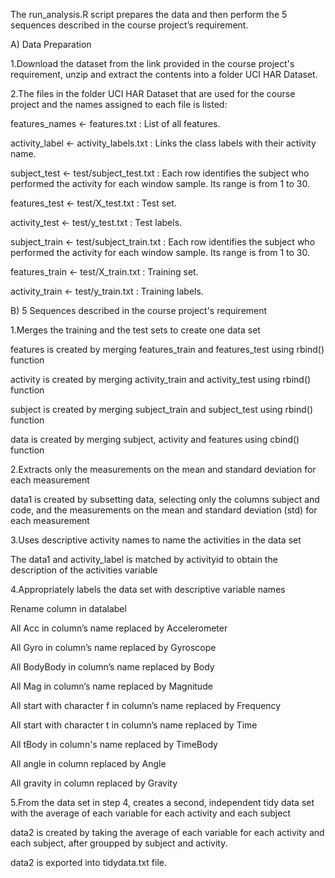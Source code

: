 The run_analysis.R script prepares the data and then perform the 5 sequences described in the course project’s requirement.

A) Data Preparation

1.Download the dataset from the link provided in the course project's requirement, unzip and extract the contents into a folder UCI HAR Dataset.

2.The files in the folder UCI HAR Dataset that are used for the course project and the names assigned to each file is listed:

features_names <- features.txt          : List of all features.

activity_label <- activity_labels.txt   : Links the class labels with their activity name.

subject_test   <- test/subject_test.txt : Each row identifies the subject who performed the activity for each window sample. Its range is from 1 to 30. 

features_test  <- test/X_test.txt       : Test set.

activity_test  <- test/y_test.txt       : Test labels.

subject_train  <- test/subject_train.txt : Each row identifies the subject who performed the activity for each window sample. Its range is from 1 to 30. 

features_train <- test/X_train.txt       : Training set.

activity_train <- test/y_train.txt       : Training labels.


B) 5 Sequences described in the course project's requirement

1.Merges the training and the test sets to create one data set 

features is created by merging features_train and features_test using rbind() function

activity is created by merging activity_train and activity_test using rbind() function

subject is created by merging subject_train and subject_test using rbind() function

data is created by merging subject, activity and features using cbind() function

2.Extracts only the measurements on the mean and standard deviation for each measurement 

data1 is created by subsetting data, selecting only the columns subject and code, and the measurements on the mean and standard deviation (std) for each measurement

3.Uses descriptive activity names to name the activities in the data set 

The data1 and activity_label is matched by activityid to obtain the description of the activities variable

4.Appropriately labels the data set with descriptive variable names 

Rename column in datalabel

All Acc in column’s name replaced by Accelerometer

All Gyro in column’s name replaced by Gyroscope

All BodyBody in column’s name replaced by Body

All Mag in column’s name replaced by Magnitude

All start with character f in column’s name replaced by Frequency

All start with character t in column’s name replaced by Time

All tBody in column's name replaced by TimeBody

All angle in column replaced by Angle

All gravity in column replaced by Gravity

5.From the data set in step 4, creates a second, independent tidy data set with the average of each variable for each activity and each subject 

data2 is created by taking the average of each variable for each activity and each subject, after groupped by subject and activity.

data2 is exported into tidydata.txt file.
